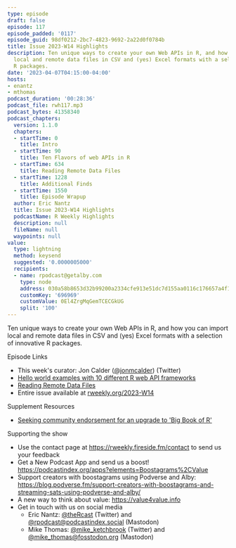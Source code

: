 ```yaml
---
type: episode
draft: false
episode: 117
episode_padded: '0117'
episode_guid: 98df0212-2bc7-4823-9692-2a22d0f0784b
title: Issue 2023-W14 Highlights
description: Ten unique ways to create your own Web APIs in R, and how you can import
  local and remote data files in CSV and (yes) Excel formats with a selection of innovative
  R packages.
date: '2023-04-07T04:15:00-04:00'
hosts:
- enantz
- mthomas
podcast_duration: '00:28:36'
podcast_file: rwh117.mp3
podcast_bytes: 41358340
podcast_chapters:
  version: 1.1.0
  chapters:
  - startTime: 0
    title: Intro
  - startTime: 90
    title: Ten Flavors of web APIs in R
  - startTime: 634
    title: Reading Remote Data Files
  - startTime: 1228
    title: Additional Finds
  - startTime: 1550
    title: Episode Wrapup
  author: Eric Nantz
  title: Issue 2023-W14 Highlights
  podcastName: R Weekly Highlights
  description: null
  fileName: null
  waypoints: null
value:
  type: lightning
  method: keysend
  suggested: '0.0000005000'
  recipients:
  - name: rpodcast@getalby.com
    type: node
    address: 030a58b8653d32b99200a2334cfe913e51dc7d155aa0116c176657a4f1722677a3
    customKey: '696969'
    customValue: 0El4ZrgMqGemTCECGkUG
    split: '100'
---
```

Ten unique ways to create your own Web APIs in R, and how you can import
local and remote data files in CSV and (yes) Excel formats with a
selection of innovative R packages.

Episode Links

-   This week's curator: Jon Calder
    (<a href="https://twitter.com/jonmcalder" rel="nofollow">@jonmcalder</a>)
    (Twitter)
-   <a
    href="https://gist.github.com/psolymos/284b43b8dd0583b33ca7fc7dcf71082b"
    rel="nofollow">Hello world examples with 10 different R web API
    frameworks</a>
-   <a
    href="https://kieranhealy.org/blog/archives/2023/03/25/reading-remote-data-files/"
    rel="nofollow">Reading Remote Data Files</a>
-   Entire issue available at
    <a href="https://rweekly.org/2023-W14.html"
    rel="nofollow">rweekly.org/2023-W14</a>

Supplement Resources

-   <a href="https://oscarbaruffa.com/bigbookofrupgrade/"
    rel="nofollow">Seeking community endorsement for an upgrade to 'Big Book
    of R'</a>

Supporting the show

-   Use the contact page at
    <a href="https://rweekly.fireside.fm/contact"
    rel="nofollow">https://rweekly.fireside.fm/contact</a> to send us
    your feedback
-   Get a New Podcast App and send us a boost!
    <a href="https://podcastindex.org/apps?elements=Boostagrams%2CValue"
    rel="nofollow">https://podcastindex.org/apps?elements=Boostagrams%2CValue</a>
-   Support creators with boostagrams using Podverse and Alby: <a
    href="https://blog.podverse.fm/support-creators-with-boostagrams-and-streaming-sats-using-podverse-and-alby/"
    rel="nofollow">https://blog.podverse.fm/support-creators-with-boostagrams-and-streaming-sats-using-podverse-and-alby/</a>
-   A new way to think about value: <a href="https://value4value.info"
    rel="nofollow">https://value4value.info</a>
-   Get in touch with us on social media
    -   Eric Nantz:
        <a href="https://twitter.com/theRcast" rel="nofollow">@theRcast</a>
        (Twitter) and <a href="https://podcastindex.social/@rpodcast"
        rel="nofollow">@rpodcast@podcastindex.social</a> (Mastodon)
    -   Mike Thomas: <a href="https://twitter.com/mike_ketchbrook"
        rel="nofollow">@mike_ketchbrook</a> (Twitter) and
        <a href="https://fosstodon.org/@mike_thomas"
        rel="nofollow">@mike_thomas@fosstodon.org</a> (Mastodon)
